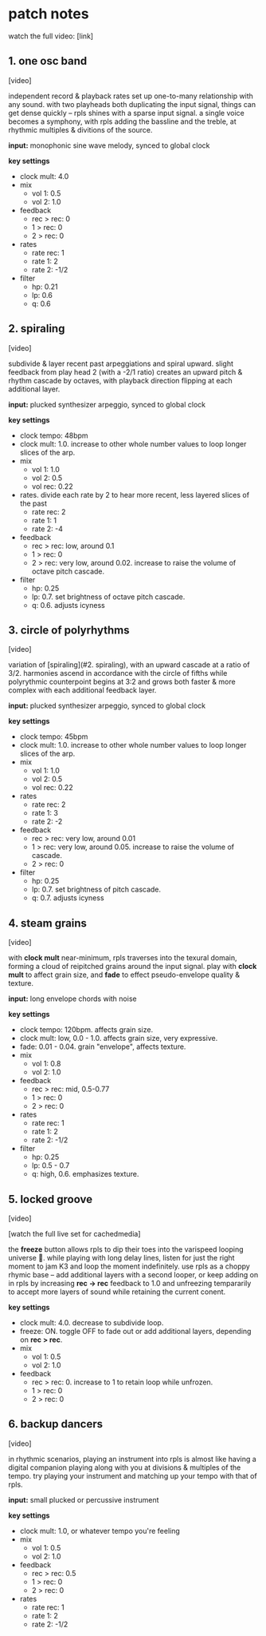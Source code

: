 # patch notes

watch the full video: [link]

## 1. one osc band

[video]

independent record & playback rates set up one-to-many relationship with any sound. with two playheads both duplicating the input signal, things can get dense quickly – rpls shines with a sparse input signal. a single voice becomes a symphony, with rpls adding the bassline and the treble, at rhythmic multiples & divitions of the source.

**input:** monophonic sine wave melody, synced to global clock

**key settings**
- clock mult: 4.0
- mix
  - vol 1: 0.5
  - vol 2: 1.0
- feedback
  - rec > rec: 0
  - 1 > rec: 0
  - 2 > rec: 0
- rates
  - rate rec: 1
  - rate 1: 2
  - rate 2: -1/2
- filter
  - hp: 0.21
  - lp: 0.6
  - q: 0.6


## 2. spiraling

[video]

subdivide & layer recent past arpeggiations and spiral upward. slight feedback from play head 2 (with a -2/1 ratio) creates an upward pitch & rhythm cascade by octaves, with playback direction flipping at each additional layer.

**input:** plucked synthesizer arpeggio, synced to global clock

**key settings**
- clock tempo: 48bpm
- clock mult: 1.0. increase to other whole number values to loop longer slices of the arp.
- mix
  - vol 1: 1.0
  - vol 2: 0.5
  - vol rec: 0.22
- rates. divide each rate by 2 to hear more recent, less layered slices of the past
  - rate rec: 2
  - rate 1: 1
  - rate 2: -4
- feedback
  - rec > rec: low, around 0.1
  - 1 > rec: 0
  - 2 > rec: very low, around 0.02. increase to raise the volume of octave pitch cascade.
- filter
  - hp: 0.25
  - lp: 0.7. set brightness of octave pitch cascade.
  - q: 0.6. adjusts icyness

## 3. circle of polyrhythms

[video]

variation of [spiraling](#2. spiraling), with an upward cascade at a ratio of 3/2. harmonies ascend in accordance with the circle of fifths while polyrythmic counterpoint begins at 3:2 and grows both faster & more complex with each additional feedback layer.

**input:** plucked synthesizer arpeggio, synced to global clock

**key settings**
- clock tempo: 45bpm
- clock mult: 1.0. increase to other whole number values to loop longer slices of the arp.
- mix
  - vol 1: 1.0
  - vol 2: 0.5
  - vol rec: 0.22
- rates
  - rate rec: 2
  - rate 1: 3
  - rate 2: -2
- feedback
  - rec > rec: very low, around 0.01
  - 1 > rec: very low, around 0.05. increase to raise the volume of cascade.
  - 2 > rec: 0
- filter
  - hp: 0.25
  - lp: 0.7. set brightness of pitch cascade.
  - q: 0.7. adjusts icyness

## 4. steam grains

[video]

with **clock mult** near-minimum, rpls traverses into the texural domain, forming a cloud of reipitched grains around the input signal. play with **clock mult** to affect grain size, and **fade** to effect pseudo-envelope quality & texture.

**input:** long envelope chords with noise

**key settings**
- clock tempo: 120bpm. affects grain size.
- clock mult: low, 0.0 - 1.0. affects grain size, very expressive.
- fade: 0.01 - 0.04. grain "envelope", affects texture.
- mix
  - vol 1: 0.8
  - vol 2: 1.0
- feedback
  - rec > rec: mid, 0.5-0.77
  - 1 > rec: 0
  - 2 > rec: 0
- rates
  - rate rec: 1
  - rate 1: 2
  - rate 2: -1/2
- filter
  - hp: 0.25
  - lp: 0.5 - 0.7
  - q: high, 0.6. emphasizes texture.

## 5. locked groove

[video]

[watch the full live set for cachedmedia]

the **freeze** button allows rpls to dip their toes into the varispeed looping universe 🔂. while playing with long delay lines, listen for just the right moment to jam K3 and loop the moment indefinitely. use rpls as a choppy rhymic base – add additional layers with a second looper, or keep adding on in rpls by increasing **rec -> rec** feedback to 1.0 and unfreezing tempararily to accept more layers of sound while retaining the current conent.

**key settings**
- clock mult: 4.0. decrease to subdivide loop.
- freeze: ON. toggle OFF to fade out or add additional layers, depending on **rec > rec**.
- mix
  - vol 1: 0.5
  - vol 2: 1.0
- feedback
  - rec > rec: 0. increase to 1 to retain loop while unfrozen.
  - 1 > rec: 0
  - 2 > rec: 0


## 6. backup dancers

[video]

in rhythmic scenarios, playing an instrument into rpls is almost like having a digital companion playing along with you at divisions & multiples of the tempo. try playing your instrument and matching up your tempo with that of rpls.

**input:** small plucked or percussive instrument

**key settings**
- clock mult: 1.0, or whatever tempo you're feeling
- mix
  - vol 1: 0.5
  - vol 2: 1.0
- feedback
  - rec > rec: 0.5
  - 1 > rec: 0
  - 2 > rec: 0
- rates
  - rate rec: 1
  - rate 1: 2
  - rate 2: -1/2

